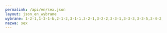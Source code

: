 ```yaml
---
permalink: /api/en/sex.json
layout: json_en_wybrane
wybrane: 1-2-1,1-3-1-b,2-1-2,3-1-1,3-2-1,3-2-2,3-3-1,3-3-3,3-3-5,3-4-2,3-7-1,3-7-2,4-1-1,4-2-2,4-3-1,4-6-1,5-2-1,5-3-1,5-4-1,5-5-1,5-5-2,5-a-1-a,5-a-1-b,5-b-1,8-3-1,8-5-1,8-5-2,8-10-2,10-2-1,16-2-3,16-3-2,16-7-1,2-5-a-0,3-1-a-0,3-1-b-0,3-1-c-0,3-1-d-0,3-1-e-0,3-1-f-0,4-4-a-0,5-1-a-0,5-1-b-0,5-1-c-0,5-3-a-0,8-3-a-0,8-5-a-0
nazwa: sex
---
```

